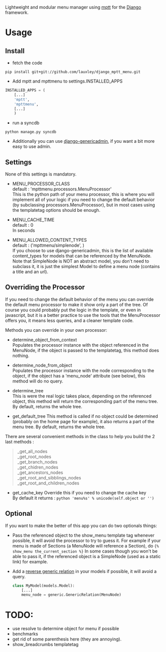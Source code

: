 Lightweight and modular menu manager using [mptt](http://django-mptt.github.io/django-mptt/) for the [Django](https://www.djangoproject.com) framework.

Usage
=====

Install
-------

* fetch the code

```pip install git+git://github.com/lauxley/django_mptt_menu.git```

* Add mptt and mpttmenu to settings.INSTALLED_APPS

```python
INSTALLED_APPS = (
    [...]
    'mptt',
    'mpttmenu',
    [...]
    )
```

* run a syncdb

```python manage.py syncdb```

* Additionally you can use [django-genericadmin](https://github.com/jschrewe/django-genericadmin), if you want a bit more easy to use admin.

Settings
--------

None of this settings is mandatory.

* MENU_PROCESSOR_CLASS  
  default : 'mpttmenu.processors.MenuProcessor'  
  This is the python path of your menu processor, this is where you will implement all of your logic if you need to change the default behavior (by subclassing processors.MenuProcessor),
  but in most cases using the templatetag options should be enough.  

* MENU_CACHE_TIME  
  default : 0  
  In seconds  

* MENU_ALLOWED_CONTENT_TYPES  
  default : ('mpttmenu/simplenode', )  
  If you choose to use django-genericadmin, this is the list of available content_types for models that can be referenced by the MenuNode. 
  Note that SimpleNode is NOT an abstract model, you don't need to subclass it, it is just the simplest Model to define a menu node (contains a title and an url). 


Overriding the Processor
------------------------

If you need to change the default behavior of the menu you can override the default menu processor to make it show only a part of the tree. 
Of course you could probably put the logic in the template, or even in javascript, but it is a better practice to use the tools that the MenuProcessor offers you,
it means less queries, and a cleaner template code.

Methods you can override in your own processor: 

* determine_object_from_context  
  Populates the processor instance with the object referenced in the MenuNode, if the object is passed to the templatetag, this method does nothing. 

* determine_node_from_object  
  Populates the processor instance with the node corresponding to the object, if the object has a 'menu_node' attribute (see below), this method will do no query. 

* determine_tree  
  This is were the real logic takes place, depending on the referenced object, this method will return the corresponding part of the menu tree. 
  By default, returns the whole tree. 

* get_default_tree 
  This method is called if no object could be determined (probably on the home page for example), it also returns a part of the menu tree. 
  By default, returns the whole tree. 

There are several convenient methods in the class to help you build the 2 last methods :
> _get_all_nodes  
> _get_root_nodes  
> _get_branch_nodes  
> _get_chidren_nodes  
> _get_ancestors_nodes  
> _get_root_and_sibblings_nodes  
> _get_root_and_children_nodes  

* get_cache_key 
  Override this if you need to change the cache key  
  By default it returns : ```python 'menu%s' % unicode(self.object or '')```

Optional
--------

If you want to make the better of this app you can do two optionals things:

* Pass the referenced object to the show_menu template tag whenever possible, it will avoid the processor to try to guess it.
For example if your menu is made of Sections (a MenuNode will reference a Section), do ```{% show_menu the_current_section %}``` 
In some cases though you won't be able to pass it, if the referenced object is a SimpleNode (used as a static link) for example.

* Add a [reverse generic relation](https://docs.djangoproject.com/en/dev/ref/contrib/contenttypes/#s-reverse-generic-relations) in your models if possible, it will avoid a query.
  ```python
  class MyModel(models.Model):
      [...]
      menu_node = generic.GenericRelation(MenuNode)
  ```


TODO:
=====
* use resolve to determine object for menu if possible
* benchmarks
* get rid of some parenthesis here (they are annoying).
* show_breadcrumbs templatetag
